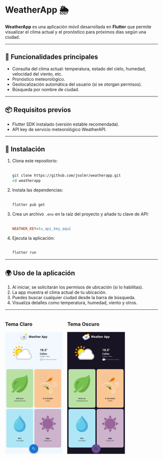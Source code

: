 # WeatherApp 🌦️

**WeatherApp** es una aplicación móvil desarrollada en **Flutter** que permite visualizar el clima actual y el pronóstico para próximos días según una ciudad.

---

## 🧭 Funcionalidades principales

- Consulta del clima actual: temperatura, estado del cielo, humedad, velocidad del viento, etc.
- Pronóstico meteorológico.
- Geolocalización automática del usuario (si se otorgan permisos).
- Búsqueda por nombre de ciudad.

---

## 📦 Requisitos previos

- Flutter SDK instalado (versión estable recomendada).
- API key de servicio meteorológico WeatherAPI.

---

## 🚀 Instalación

1. Clona este repositorio:
    
    ```bash
    
    git clone https://github.com/joalmr/weatherapp.git
    cd weatherapp
    
    ```
    
2. Instala las dependencias:
    
    ```bash
    
    flutter pub get
    
    ```
    
3. Crea un archivo `.env` en la raíz del proyecto y añade tu clave de API:
    
    ```ini
    
    WEATHER_KEY=tu_api_key_aquí
    
    ```
    
4. Ejecuta la aplicación:
    
    ```bash

    flutter run
    
    ```
    

---

## 🌍 Uso de la aplicación

1. Al iniciar, se solicitarán los permisos de ubicación (si lo habilitas).
2. La app muestra el clima actual de tu ubicación.
3. Puedes buscar cualquier ciudad desde la barra de búsqueda.
4. Visualiza detalles como temperatura, humedad, viento y otros.

---

<div style="display: flex; gap: 16px;">
<div>
<h3>Tema Claro</h3>
<img src="./assets/app/light.jpeg" alt="Light Theme" height="400"/>
</div>
<div>
<h3>Tema Oscuro</h3>
<img src="./assets/app/dark.jpeg" alt="Dark Theme" height="400"/>
</div>
</div>


  
  
